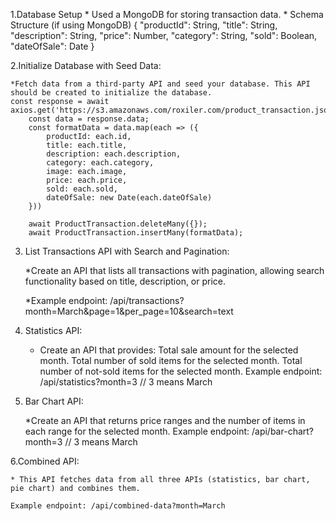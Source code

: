 1.Database Setup
    * Used a MongoDB for storing transaction data.
    * Schema Structure (if using MongoDB)
        {
        "productId": String,
        "title": String,
        "description": String,
        "price": Number,
        "category": String,
        "sold": Boolean, 
        "dateOfSale": Date
        }

2.Initialize Database with Seed Data:

    *Fetch data from a third-party API and seed your database. This API should be created to initialize the database.
    const response = await axios.get('https://s3.amazonaws.com/roxiler.com/product_transaction.json');
        const data = response.data;
        const formatData = data.map(each => ({
            productId: each.id,
            title: each.title,
            description: each.description,
            category: each.category,
            image: each.image,
            price: each.price,
            sold: each.sold,
            dateOfSale: new Date(each.dateOfSale)
        }))
        
        await ProductTransaction.deleteMany({});
        await ProductTransaction.insertMany(formatData);

3. List Transactions API with Search and Pagination:

    *Create an API that lists all transactions with pagination, allowing search functionality based on title, description, or price.

    *Example endpoint: /api/transactions?month=March&page=1&per_page=10&search=text

4. Statistics API:

    * Create an API that provides:
        Total sale amount for the selected month.
        Total number of sold items for the selected month.
        Total number of not-sold items for the selected month.
        Example endpoint: /api/statistics?month=3 // 3 means March

5. Bar Chart API:

    *Create an API that returns price ranges and the number of items in each range for the selected month.
    Example endpoint: /api/bar-chart?month=3 // 3 means March

6.Combined API:

    * This API fetches data from all three APIs (statistics, bar chart, pie chart) and combines them.

    Example endpoint: /api/combined-data?month=March
